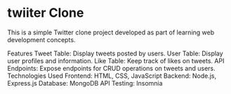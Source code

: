 # twiiter Clone
This is a simple Twitter clone project developed as part of learning web development concepts.

Features
Tweet Table: Display tweets posted by users.
User Table: Display user profiles and information.
Like Table: Keep track of likes on tweets.
API Endpoints: Expose endpoints for CRUD operations on tweets and users.
Technologies Used
Frontend: HTML, CSS, JavaScript
Backend: Node.js, Express.js
Database: MongoDB
API Testing: Insomnia
